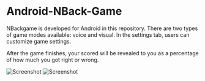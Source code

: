 # Android-NBack-Game

NBackgame is developed for Android in this repository. There are two types of game modes available: voice and visual. In the settings tab, users can customize game settings.

After the game finishes, your scored will be revealed to you as a percentage of how much you got right or wrong.

![Screenshot](NBack1.png)
![Screenshot](NBack2.png)







